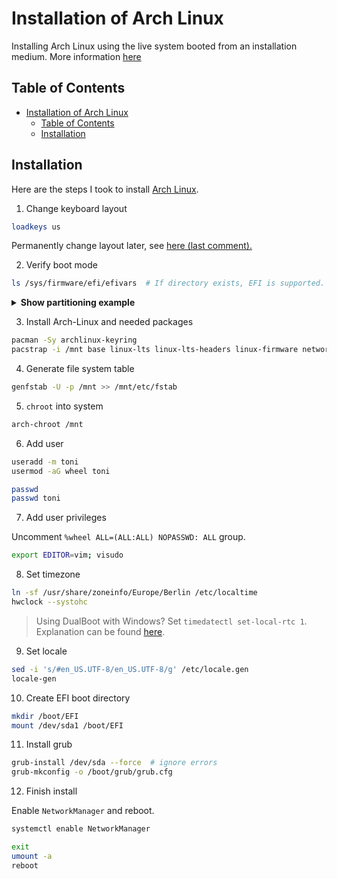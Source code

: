# Installation of Arch Linux

Installing Arch Linux using the live system booted from an installation medium. More information [here](https://wiki.archlinux.org/title/installation_guide)

## Table of Contents

- [Installation of Arch Linux](#installation-of-arch-linux)
  - [Table of Contents](#table-of-contents)
  - [Installation](#installation)

## Installation

Here are the steps I took to install [Arch Linux](https://archlinux.org/).

1. Change keyboard layout

``` bash
loadkeys us
```

Permanently change layout later, see [here (last comment).](https://unix.stackexchange.com/questions/75519/how-to-set-default-console-keyboard-layout-in-arch-linux)

2. Verify boot mode

``` bash
ls /sys/firmware/efi/efivars  # If directory exists, EFI is supported.
```

<details><summary><b>Show partitioning example</b></summary>

- Check disks

```bash
fdisk -l
# /dev/sda/ mostly likely
```

- Create EFI partition

```bash
fdisk /dev/sda
# g (new partition table)
# n (new partition
# 1
# enter
# +300M
# t
# 1 (EFI)
# w
```

- Create root partition

```bash
fdisk /dev/sda
# n (new partition
# 2
# enter
# +500G
# w
```

- Create home partition

```bash
fdisk /dev/sda
# n (new partition
# 2
# enter
# enter (remaining space)
# w
```

- Creating file systems

```bash
mkfs.fat -F32 /dev/sda1
mkfs.ext4 /dev/sda2
mkfs.ext4 /dev/sda3
```

- Mount home on root

```bash
mount /dev/sda2 /mnt
mkdir /mnt/home
mount /dev/sda3 /mnt/home
```
</details>

3. Install Arch-Linux and needed packages

```bash
pacman -Sy archlinux-keyring
pacstrap -i /mnt base linux-lts linux-lts-headers linux-firmware networkmanager sudo grub vim
```

4. Generate file system table

```bash
genfstab -U -p /mnt >> /mnt/etc/fstab
```

5. `chroot` into system

```bash
arch-chroot /mnt
```

6. Add user

```bash
useradd -m toni
usermod -aG wheel toni

passwd
passwd toni
```

7. Add user privileges

Uncomment `%wheel ALL=(ALL:ALL) NOPASSWD: ALL` group.

```bash
export EDITOR=vim; visudo
```

8. Set timezone

```bash
ln -sf /usr/share/zoneinfo/Europe/Berlin /etc/localtime
hwclock --systohc
```

> Using DualBoot with Windows? Set `timedatectl set-local-rtc 1`. Explanation can be found [here](https://itsfoss.com/wrong-time-dual-boot/).

9. Set locale

```bash
sed -i 's/#en_US.UTF-8/en_US.UTF-8/g' /etc/locale.gen
locale-gen
```

10. Create EFI boot directory

```bash
mkdir /boot/EFI
mount /dev/sda1 /boot/EFI
```

11. Install grub

```bash
grub-install /dev/sda --force  # ignore errors
grub-mkconfig -o /boot/grub/grub.cfg
```

12. Finish install

Enable `NetworkManager` and reboot.

```bash
systemctl enable NetworkManager

exit
umount -a
reboot
```